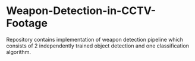 # Weapon-Detection-in-CCTV-Footage
Repository contains implementation of weapon detection pipeline which consists of 2 independently trained object detection and one classification algorithm.
